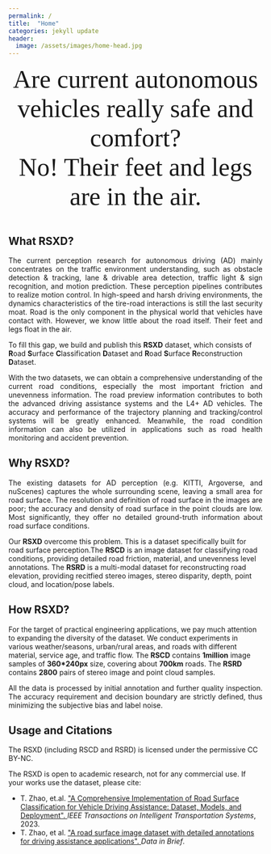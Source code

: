 ```yaml
---
permalink: /
title:  "Home"
categories: jekyll update
header:
  image: /assets/images/home-head.jpg
---
```



<div align='center'>
    <span style="font-family: Georgia, serif; font-size: 50px">Are current autonomous vehicles really safe and comfort? </span>
</div>
<div align='center'>
    <span  style="font-family: Georgia, serif; font-size: 50px">No! Their feet and legs are in the air. </span>
</div>
<br>


## What RSXD?
<p style="text-align: justify;">
The current perception research for autonomous driving (AD) mainly concentrates on the traffic environment understanding, such as obstacle
detection & tracking, lane & drivable area detection,  traffic light & sign recognition, and motion prediction. These perception pipelines contributes to realize motion control.
In high-speed and harsh driving environments, the dynamics characteristics of the tire-road interactions is still the last security moat. 
Road is the only component in the physical world that vehicles have contact with. However, we know little about the road itself. 
Their feet and legs float in the air.
</p>

To fill this gap, we build and publish this **RSXD** dataset, which consists of **R**oad **S**urface **C**lassification **D**ataset 
and **R**oad **S**urface **R**econstruction **D**ataset. 

<p style="text-align: justify;">
With the two datasets, we can obtain a comprehensive understanding of the current road conditions, especially the most important friction and unevenness information. 
The road preview information contributes to both the advanced driving assistance systems and the L4+ AD vehicles. The accuracy and performance of the trajectory planning and tracking/control systems will be greatly enhanced. 
Meanwhile, the road condition information can also be utilized in applications such as road health monitoring and accident prevention. 
</p>

## Why RSXD?
<p style="text-align: justify;">
The existing datasets for AD perception (e.g. KITTI, Argoverse, and nuScenes) captures the whole surrounding scene, leaving a small area for road surface. 
The resolution and definition of road surface in the images are poor; the accuracy and density of road surface in the point clouds are low.
Most significantly, they offer no detailed ground-truth information about road surface conditions.
</p>

Our **RSXD** overcome this problem. This is a dataset specifically built for road surface perception.The **RSCD** is an image dataset for classifying road conditions, providing
detailed road friction, material, and unevenness level annotations. The **RSRD** is a multi-modal dataset for reconstructing road elevation, providing recitfied stereo images, stereo disparity, depth, point cloud, and location/pose labels. 

## How RSXD?
For the target of practical engineering applications, we pay much attention to expanding the diversity of the dataset. We conduct experiments in various weather/seasons, urban/rural areas, 
and roads with different material, service age, and traffic flow. The **RSCD** contains **1million** image samples of **360*240px** size, covering about **700km** roads. The **RSRD**
contains **2800** pairs of stereo image and point cloud samples.

<p style="text-align: justify;">
All the data is processed by initial annotation and further quality inspection. The accuracy requirement and decision boundary are strictly defined, thus minimizing the subjective bias and label noise.
</p>


## Usage and Citations
The RSXD (including RSCD and RSRD) is licensed under the permissive CC BY-NC.

The RSXD is open to academic research, not for any commercial use. If your works use the dataset, please cite:<br>
- T. Zhao, et.al. <a href="https://ieeexplore.ieee.org/abstract/document/10101715">"A Comprehensive Implementation of Road Surface Classification for Vehicle Driving Assistance: Dataset, Models, and Deployment". </a> *IEEE Transactions on Intelligent Transportation Systems*, 2023.<br>
- T. Zhao, et al. <a href="https://doi.org/10.1016/j.dib.2022.108483"> "A road surface image dataset with detailed annotations for driving assistance applications". </a> *Data in Brief*.<br>
